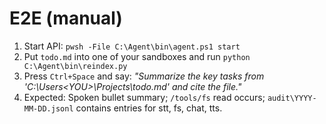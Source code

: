 
# E2E (manual)
1) Start API: `pwsh -File C:\Agent\bin\agent.ps1 start`
2) Put `todo.md` into one of your sandboxes and run `python C:\Agent\bin\reindex.py`
3) Press `Ctrl+Space` and say: *"Summarize the key tasks from 'C:\Users\<YOU>\Projects\todo.md' and cite the file."*
4) Expected: Spoken bullet summary; `/tools/fs` read occurs; `audit\YYYY-MM-DD.jsonl` contains entries for stt, fs, chat, tts.
